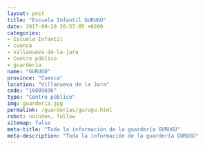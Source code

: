 ```yaml
---
layout: post
title: "Escuela Infantil GURUGÚ"
date: 2017-09-20 20:57:05 +0200
categories:
- Escuela Infantil
- cuenca
- villanueva-de-la-jara
- Centro público
- guarderia
name: "GURUGÚ"
province: "Cuenca"
location: "Villanueva de la Jara"
code: "16009696"
type: "Centro público"
img: guarderia.jpg
permalink: /guarderias/gurugu.html
robot: noindex, follow
sitemap: false
meta-title: "Toda la información de la guardería GURUGÚ"
meta-description: "Toda la información de la guardería GURUGÚ"
---
```

